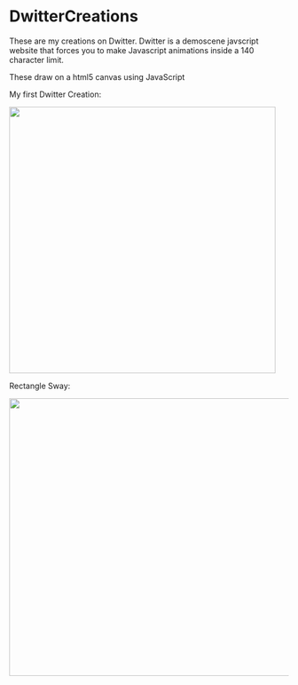 # DwitterCreations
These are my creations on Dwitter. 
Dwitter is a demoscene javscript website that forces you to make Javascript animations inside a 140 character limit.

These draw on a html5 canvas using JavaScript

My first Dwitter Creation: 


<img src="https://github.com/EdwardDeaver/DwitterCreations/blob/master/media/firstdwittercreation.gif?raw=true" width="480" height="480"/>


Rectangle Sway: 

<img src="https://github.com/EdwardDeaver/DwitterCreations/blob/master/media/rectanglesway.gif?raw=true" width="570" height="500"/>

